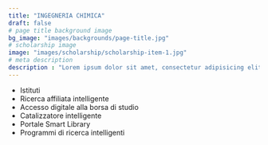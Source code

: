 ```yaml
---
title: "INGEGNERIA CHIMICA"
draft: false
# page title background image
bg_image: "images/backgrounds/page-title.jpg"
# scholarship image
image: "images/scholarship/scholarship-item-1.jpg"
# meta description
description : "Lorem ipsum dolor sit amet, consectetur adipisicing elit, sed do eiusmod tempor incididunt ut labore. dolore magna aliqua. Ut enim ad minim veniam, quis nostrud."
---
```


* Istituti
* Ricerca affiliata intelligente
* Accesso digitale alla borsa di studio
* Catalizzatore intelligente
* Portale Smart Library
* Programmi di ricerca intelligenti
